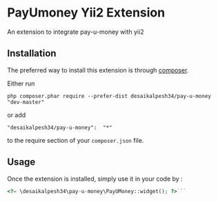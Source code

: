 PayUmoney Yii2 Extension
========================
An extension to integrate pay-u-money with yii2

Installation
------------

The preferred way to install this extension is through [composer](http://getcomposer.org/download/).

Either run

```
php composer.phar require --prefer-dist desaikalpesh34/pay-u-money  "dev-master"
```

or add

```
"desaikalpesh34/pay-u-money":  "*"
```

to the require section of your `composer.json` file.


Usage
-----

Once the extension is installed, simply use it in your code by  :

```php
<?= \desaikalpesh34\pay-u-money\PayUMoney::widget(); ?>```